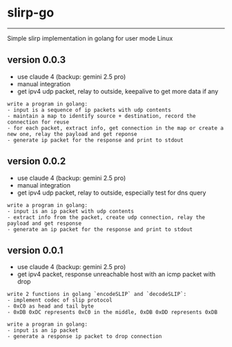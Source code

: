 # slirp-go
----------

Simple slirp implementation in golang for user mode Linux

## version 0.0.3

- use claude 4 (backup: gemini 2.5 pro)
- manual integration
- get ipv4 udp packet, relay to outside, keepalive to get more data if any

```
write a program in golang:
- input is a sequence of ip packets with udp contents
- maintain a map to identify source + destination, record the connection for reuse
- for each packet, extract info, get connection in the map or create a new one, relay the payload and get reponse
- generate ip packet for the response and print to stdout
```

## version 0.0.2

- use claude 4 (backup: gemini 2.5 pro)
- manual integration
- get ipv4 udp packet, relay to outside, especially test for dns query

```
write a program in golang:
- input is an ip packet with udp contents
- extract info from the packet, create udp connection, relay the payload and get response
- generate an ip packet for the response and print to stdout
```

## version 0.0.1

- use claude 4 (backup: gemini 2.5 pro)
- get ipv4 packet, response unreachable host with an icmp packet with drop

```
write 2 functions in golang `encodeSLIP` and `decodeSLIP`:
- implement codec of slip protocol
- 0xC0 as head and tail byte
- 0xDB 0xDC represents 0xC0 in the middle, 0xDB 0xDD represents 0xDB
```

```
write a program in golang:
- input is an ip packet
- generate a response ip packet to drop connection
```

